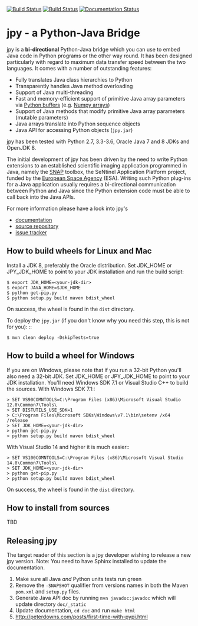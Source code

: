 [![Build Status](https://travis-ci.org/bcdev/jpy.svg?branch=master)](https://travis-ci.org/bcdev/jpy)
[![Build Status](https://ci.appveyor.com/api/projects/status/ywkcey4nlt0avasf?svg=true)](https://ci.appveyor.com/project/bcdev/jpy)
[![Documentation Status](https://readthedocs.org/projects/jpy/badge/?version=latest)](http://jpy.readthedocs.org/en/latest/?badge=latest)


jpy - a Python-Java Bridge
==========================

jpy is a **bi-directional** Python-Java bridge which you can use to embed Java code in Python programs or the other
way round. It has been designed particularly with regard to maximum data transfer speed between the two languages.
It comes with a number of outstanding features:

* Fully translates Java class hierarchies to Python
* Transparently handles Java method overloading
* Support of Java multi-threading
* Fast and memory-efficient support of primitive Java array parameters via
  [Python buffers](http://docs.python.org/3.3/c-api/buffer.html)
  (e.g. [Numpy arrays](http://docs.scipy.org/doc/numpy/reference/arrays.html))
* Support of Java methods that modify primitive Java array parameters (mutable parameters)
* Java arrays translate into Python sequence objects
* Java API for accessing Python objects (`jpy.jar`)

jpy has been tested with Python 2.7, 3.3-3.6, Oracle Java 7 and 8 JDKs and OpenJDK 8. 

The initial development of jpy has been driven by the need to write Python extensions to an established scientific
imaging application programmed in Java, namely the [SNAP](http://step.esa.int/) toolbox, the SeNtinel Application 
Platform project, funded by the [European Space Agency](http://www.esa.int/ESA) (ESA).
Writing such Python plug-ins for a Java application usually requires a bi-directional communication between Python and
Java since the Python extension code must be able to call back into the Java APIs.

For more information please have a look into jpy's

* [documentation](http://jpy.readthedocs.org/en/latest/)
* [source repository](https://github.com/bcdev/jpy)
* [issue tracker](https://github.com/bcdev/jpy/issues?state=open)


How to build wheels for Linux and Mac
-------------------------------------

Install a JDK 8, preferably the Oracle distribution. Set JDK_HOME or JPY_JDK_HOME to point to your JDK installation 
and run the build script:

    $ export JDK_HOME=<your-jdk-dir>
    $ export JAVA_HOME=$JDK_HOME
    $ python get-pip.py
    $ python setup.py build maven bdist_wheel

On success, the wheel is found in the `dist` directory.

To deploy the `jpy.jar` (if you don't know why you need this step, this is not for you): ::

    $ mvn clean deploy -DskipTests=true

How to build a wheel for Windows
--------------------------------

If you are on Windows, please note that if you run a 32-bit Python you'll also need a 32-bit JDK.
Set JDK_HOME or JPY_JDK_HOME to point to your JDK installation. You'll need Windows SDK 7.1 or Visual Studio C++ to 
build the sources. With Windows SDK 7.1::

    > SET VS90COMNTOOLS=C:\Program Files (x86)\Microsoft Visual Studio 12.0\Common7\Tools\
    > SET DISTUTILS_USE_SDK=1
    > C:\Program Files\Microsoft SDKs\Windows\v7.1\bin\setenv /x64 /release
    > SET JDK_HOME=<your-jdk-dir>
    > python get-pip.py
    > python setup.py build maven bdist_wheel
    
With Visual Studio 14 and higher it is much easier::

    > SET VS100COMNTOOLS=C:\Program Files (x86)\Microsoft Visual Studio 14.0\Common7\Tools\
    > SET JDK_HOME=<your-jdk-dir>
    > python get-pip.py
    > python setup.py build maven bdist_wheel

On success, the wheel is found in the `dist` directory.


How to install from sources
---------------------------
TBD


Releasing jpy
-------------

The target reader of this section is a jpy developer wishing to release a new jpy version.
Note: You need to have Sphinx installed to update the documentation.


1. Make sure all Java *and* Python units tests run green
2. Remove the `-SNAPSHOT` qualifier from versions names in both the Maven `pom.xml` and `setup.py` files.
3. Generate Java API doc by running `mvn javadoc:javadoc` which will update directory `doc/_static`
4. Update documentation, `cd doc` and run `make html` 
5. http://peterdowns.com/posts/first-time-with-pypi.html





